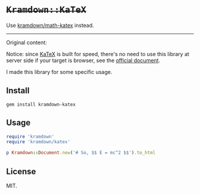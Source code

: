 # ~~`Kramdown::KaTeX`~~

Use [kramdown/math-katex](https://github.com/kramdown/math-katex) instead.

- - -

Original content:

Notice: since [KaTeX](https://github.com/Khan/KaTeX) is built for speed,
there's no need to use this library at server side if your target is browser,
see the [official document](https://kramdown.gettalong.org/math_engine/mathjax.html#using-katex-instead-of-mathjax).

I made this library for some specific usage.

## Install

    gem install kramdown-katex

## Usage

```ruby
require 'kramdown'
require 'kramdown/katex'

p Kramdown::Document.new('# So, $$ E = mc^2 $$').to_html
```

## License

MIT.